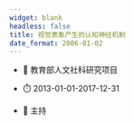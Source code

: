 ```yaml
---
widget: blank
headless: false
title: 视觉表象产生的认知神经机制
date_format: 2006-01-02
---
```



- :notebook: 教育部人文社科研究项目

- :stopwatch: 2013-01-01-2017-12-31

- :boy: 主持